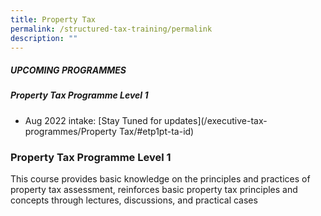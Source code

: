 ```yaml
---
title: Property Tax
permalink: /structured-tax-training/permalink
description: ""
---
```

##### **UPCOMING PROGRAMMES**


##### **Property Tax Programme Level 1**

* Aug 2022 intake: [Stay Tuned for updates\](/executive-tax-programmes/Property Tax/#etp1pt-ta-id)


<a id="etp1pt-ta-id"></a>

### **Property Tax Programme Level 1**

This course provides basic knowledge on the principles and practices of property tax assessment, reinforces basic property tax principles and concepts through lectures, discussions, and practical cases